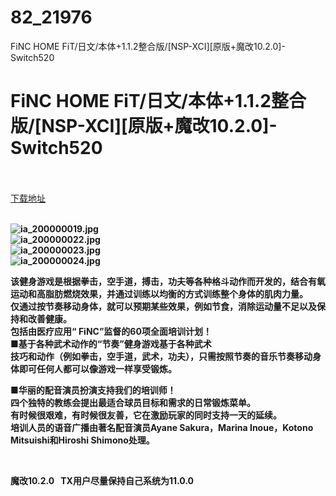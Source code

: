 # 82_21976
FiNC HOME FiT/日文/本体+1.1.2整合版/[NSP-XCI][原版+魔改10.2.0]-Switch520
# FiNC HOME FiT/日文/本体+1.1.2整合版/[NSP-XCI][原版+魔改10.2.0]-Switch520
 <br/></br>
[下载地址](https://www.switch520.cc/article/21976 "下载地址")
<br/></br>

<p><strong><img title="ia_200000019.jpg" src="https://www.switch520.cc/muke_img/2021_09_02_c3ef1a810311c.jpg" alt="ia_200000019.jpg"></strong><br>
<strong><img title="ia_200000022.jpg" src="https://www.switch520.cc/muke_img/2021_09_02_ed94d8c296cf4.jpg" alt="ia_200000022.jpg"></strong><br>
<strong><img title="ia_200000023.jpg" src="https://www.switch520.cc/muke_img/2021_09_02_c8d460c015cc1.jpg" alt="ia_200000023.jpg"></strong><br>
<strong><img title="ia_200000024.jpg" src="https://www.switch520.cc/muke_img/2021_09_02_e67bbedede34f.jpg" alt="ia_200000024.jpg">&nbsp;</strong></p>
<p><strong>该健身游戏是根据拳击，空手道，搏击，功夫等各种格斗动作而开发的，结合有氧运动和高脂肪燃烧效果，并通过训练以均衡的方式训练整个身体的肌肉力量。</strong><br>
<strong>仅通过按节奏移动身体，就可以预期某些效果，例如节食，消除运动量不足以及保持和改善健康。</strong><br>
<strong>包括由医疗应用“ FiNC”监督的60项全面培训计划！</strong><br>
<strong>■基于各种武术动作的“节奏”健身游戏基于各种武术</strong><br>
<strong>技巧和动作（例如拳击，空手道，武术，功夫），只需按照节奏的音乐节奏移动身体即可任何人都可以像游戏一样享受锻炼。</strong></p>
<p><strong>■华丽的配音演员扮演支持我们的培训师！</strong><br>
<strong>四个独特的教练会提出最适合球员目标和需求的日常锻炼菜单。</strong><br>
<strong>有时候很艰难，有时候很友善，它在激励玩家的同时支持一天的延续。</strong><br>
<strong>培训人员的语音广播由著名配音演员Ayane Sakura，Marina Inoue，Kotono Mitsuishi和Hiroshi Shimono处理。</strong></p>
<p>&nbsp;</p>
<p><strong>魔改10.2.0 &nbsp;&nbsp;TX用户尽量保持自己系统为11.0.0</strong></p>
